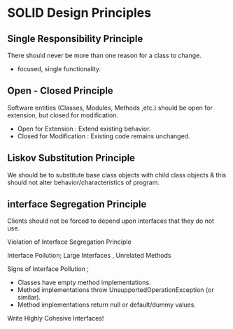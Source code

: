 # SOLID Design Principles

## Single Responsibility Principle

There should never be more than one reason for a class to change.

- focused, single functionality.

## Open - Closed Principle

Software entities (Classes, Modules, Methods ,etc.) should be open for extension, but closed for modification.

- Open for Extension : Extend existing behavior.
- Closed for Modification : Existing code remains unchanged.

## Liskov Substitution Principle

We should be to substitute base class objects with child class objects & this should not alter behavior/characteristics
of program.

## interface Segregation Principle

Clients should not be forced to depend upon interfaces that they do not use.

Violation of Interface Segregation Principle

Interface Pollution; Large Interfaces , Unrelated Methods

Signs of Interface Pollution ;

- Classes have empty method implementations.
- Method implementations throw UnsupportedOperationException (or similar).
- Method implementations return null or default/dummy values.

Write Highly Cohesive Interfaces!
